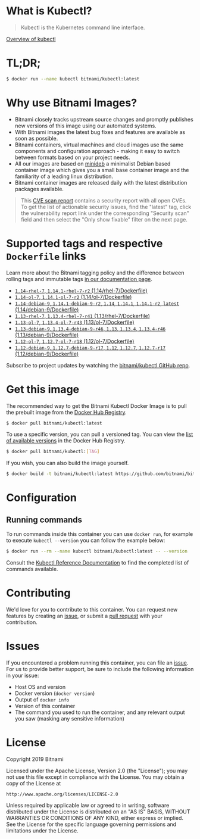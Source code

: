 
# What is Kubectl?

> Kubectl is the Kubernetes command line interface.

[Overview of kubectl](https://kubernetes.io/docs/reference/kubectl/overview/)

# TL;DR;

```bash
$ docker run --name kubectl bitnami/kubectl:latest
```

# Why use Bitnami Images?

* Bitnami closely tracks upstream source changes and promptly publishes new versions of this image using our automated systems.
* With Bitnami images the latest bug fixes and features are available as soon as possible.
* Bitnami containers, virtual machines and cloud images use the same components and configuration approach - making it easy to switch between formats based on your project needs.
* All our images are based on [minideb](https://github.com/bitnami/minideb) a minimalist Debian based container image which gives you a small base container image and the familiarity of a leading linux distribution.
* Bitnami container images are released daily with the latest distribution packages available.


> This [CVE scan report](https://quay.io/repository/bitnami/kubectl?tab=tags) contains a security report with all open CVEs. To get the list of actionable security issues, find the "latest" tag, click the vulnerability report link under the corresponding "Security scan" field and then select the "Only show fixable" filter on the next page.

# Supported tags and respective `Dockerfile` links

Learn more about the Bitnami tagging policy and the difference between rolling tags and immutable tags [in our documentation page](https://docs.bitnami.com/containers/how-to/understand-rolling-tags-containers/).


* [`1.14-rhel-7`, `1.14.1-rhel-7-r2` (1.14/rhel-7/Dockerfile)](https://github.com/bitnami/bitnami-docker-kubectl/blob/1.14.1-rhel-7-r2/1.14/rhel-7/Dockerfile)
* [`1.14-ol-7`, `1.14.1-ol-7-r2` (1.14/ol-7/Dockerfile)](https://github.com/bitnami/bitnami-docker-kubectl/blob/1.14.1-ol-7-r2/1.14/ol-7/Dockerfile)
* [`1.14-debian-9`, `1.14.1-debian-9-r2`, `1.14`, `1.14.1`, `1.14.1-r2`, `latest` (1.14/debian-9/Dockerfile)](https://github.com/bitnami/bitnami-docker-kubectl/blob/1.14.1-debian-9-r2/1.14/debian-9/Dockerfile)
* [`1.13-rhel-7`, `1.13.4-rhel-7-r41` (1.13/rhel-7/Dockerfile)](https://github.com/bitnami/bitnami-docker-kubectl/blob/1.13.4-rhel-7-r41/1.13/rhel-7/Dockerfile)
* [`1.13-ol-7`, `1.13.4-ol-7-r43` (1.13/ol-7/Dockerfile)](https://github.com/bitnami/bitnami-docker-kubectl/blob/1.13.4-ol-7-r43/1.13/ol-7/Dockerfile)
* [`1.13-debian-9`, `1.13.4-debian-9-r46`, `1.13`, `1.13.4`, `1.13.4-r46` (1.13/debian-9/Dockerfile)](https://github.com/bitnami/bitnami-docker-kubectl/blob/1.13.4-debian-9-r46/1.13/debian-9/Dockerfile)
* [`1.12-ol-7`, `1.12.7-ol-7-r18` (1.12/ol-7/Dockerfile)](https://github.com/bitnami/bitnami-docker-kubectl/blob/1.12.7-ol-7-r18/1.12/ol-7/Dockerfile)
* [`1.12-debian-9`, `1.12.7-debian-9-r17`, `1.12`, `1.12.7`, `1.12.7-r17` (1.12/debian-9/Dockerfile)](https://github.com/bitnami/bitnami-docker-kubectl/blob/1.12.7-debian-9-r17/1.12/debian-9/Dockerfile)

Subscribe to project updates by watching the [bitnami/kubectl GitHub repo](https://github.com/bitnami/bitnami-docker-kubectl).

# Get this image

The recommended way to get the Bitnami Kubectl Docker Image is to pull the prebuilt image from the [Docker Hub Registry](https://hub.docker.com/r/bitnami/kubectl).

```bash
$ docker pull bitnami/kubectl:latest
```

To use a specific version, you can pull a versioned tag. You can view the [list of available versions](https://hub.docker.com/r/bitnami/kubectl/tags/) in the Docker Hub Registry.

```bash
$ docker pull bitnami/kubectl:[TAG]
```

If you wish, you can also build the image yourself.

```bash
$ docker build -t bitnami/kubectl:latest https://github.com/bitnami/bitnami-docker-kubectl.git
```

# Configuration

## Running commands

To run commands inside this container you can use `docker run`, for example to execute `kubectl --version` you can follow the example below:

```bash
$ docker run --rm --name kubectl bitnami/kubectl:latest -- --version
```

Consult the [Kubectl Reference Documentation](https://kubernetes.io/docs/reference/generated/kubectl/kubectl-commands) to find the completed list of commands available.

# Contributing

We'd love for you to contribute to this container. You can request new features by creating an [issue](https://github.com/bitnami/bitnami-docker-kubectl/issues), or submit a [pull request](https://github.com/bitnami/bitnami-docker-kubectl/pulls) with your contribution.

# Issues

If you encountered a problem running this container, you can file an [issue](https://github.com/bitnami/bitnami-docker-kubectl/issues). For us to provide better support, be sure to include the following information in your issue:

- Host OS and version
- Docker version (`docker version`)
- Output of `docker info`
- Version of this container
- The command you used to run the container, and any relevant output you saw (masking any sensitive information)

# License

Copyright 2019 Bitnami

Licensed under the Apache License, Version 2.0 (the "License");
you may not use this file except in compliance with the License.
You may obtain a copy of the License at

    http://www.apache.org/licenses/LICENSE-2.0

Unless required by applicable law or agreed to in writing, software
distributed under the License is distributed on an "AS IS" BASIS,
WITHOUT WARRANTIES OR CONDITIONS OF ANY KIND, either express or implied.
See the License for the specific language governing permissions and
limitations under the License.
